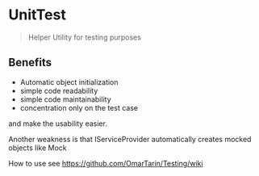 # UnitTest

> Helper Utility for testing purposes

## Benefits
- Automatic object initialization
- simple code readability
- simple code maintainability
- concentration only on the test case

and make the usability easier.

Another weakness is that IServiceProvider automatically creates mocked objects like Mock<some class>

How to use see https://github.com/OmarTarin/Testing/wiki

